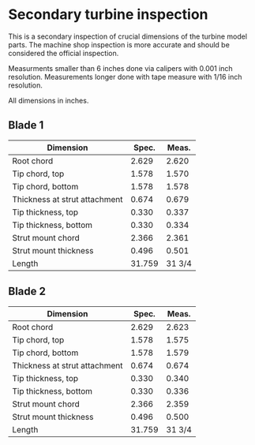 # Secondary turbine inspection

This is a secondary inspection of crucial dimensions of the turbine model
parts. The machine shop inspection is more accurate and should be considered
the official inspection.

Measurments smaller than 6 inches done via calipers with 0.001 inch
resolution. Measurements longer done with tape measure with 1/16 inch
resolution.

All dimensions in inches.

## Blade 1

| Dimension | Spec. | Meas. |
|-----------|-------|-------|
| Root chord | 2.629 | 2.620 |
| Tip chord, top | 1.578 | 1.570 |
| Tip chord, bottom | 1.578 | 1.578 |
| Thickness at strut attachment | 0.674 | 0.679 |
| Tip thickness, top | 0.330 | 0.337 |
| Tip thickness, bottom | 0.330 | 0.334 |
| Strut mount chord | 2.366 | 2.361 | 
| Strut mount thickness | 0.496 | 0.501 |
| Length | 31.759 | 31 3/4 |

## Blade 2

| Dimension | Spec. | Meas. |
|-----------|-------|-------|
| Root chord | 2.629 | 2.623 |
| Tip chord, top | 1.578 | 1.575 |
| Tip chord, bottom | 1.578 | 1.579 |
| Thickness at strut attachment | 0.674 | 0.674 |
| Tip thickness, top | 0.330 | 0.340 |
| Tip thickness, bottom | 0.330 | 0.336 |
| Strut mount chord | 2.366 | 2.359 | 
| Strut mount thickness | 0.496 | 0.500 |
| Length | 31.759 | 31 3/4 |
